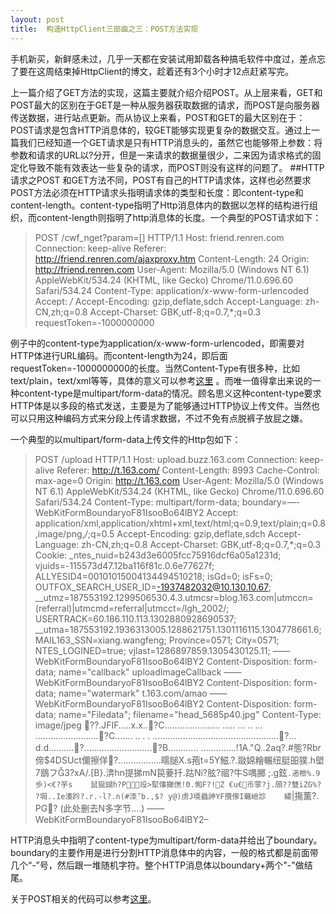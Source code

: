 ```yaml
---
layout: post
title:  构造HttpClient三部曲之三：POST方法实现
---
```


手机新买，新鲜感未过，几乎一天都在安装试用卸载各种搞毛软件中度过，差点忘了要在这周结束掉HttpClient的博文，趁着还有3个小时才12点赶紧写完。

上一篇介绍了GET方法的实现，这篇主要就介绍介绍POST。从上层来看，GET和POST最大的区别在于GET是一种从服务器获取数据的请求，而POST是向服务器传送数据，进行站点更新。而从协议上来看，POST和GET的最大区别在于：POST请求是包含HTTP消息体的，较GET能够实现更复杂的数据交互。通过上一篇我们已经知道一个GET请求是只有HTTP消息头的，虽然它也能够带上参数：将参数和请求的URL以?分开，但是一来请求的数据量很少，二来因为请求格式的固定化导致不能有效表达一些复杂的请求，而POST则没有这样的问题了。
##HTTP请求之POST
和GET方法不同，POST有自己的HTTP请求体，这样也必然要求POST方法必须在HTTP请求头指明请求体的类型和长度：即content-type和content-length。content-type指明了Http消息体内的数据以怎样的结构进行组织，而content-length则指明了http消息体的长度。一个典型的POST请求如下：

> POST /cwf_nget?param=[] HTTP/1.1 
Host: friend.renren.com 
Connection: keep-alive 
Referer: http://friend.renren.com/ajaxproxy.htm 
Content-Length: 24 
Origin: http://friend.renren.com 
User-Agent: Mozilla/5.0 (Windows NT 6.1) AppleWebKit/534.24 (KHTML, like Gecko) Chrome/11.0.696.60 Safari/534.24 
Content-Type: application/x-www-form-urlencoded 
Accept: */* 
Accept-Encoding: gzip,deflate,sdch 
Accept-Language: zh-CN,zh;q=0.8 
Accept-Charset: GBK,utf-8;q=0.7,*;q=0.3
requestToken=-1000000000

例子中的content-type为application/x-www-form-urlencoded，即需要对HTTP体进行URL编码。而content-length为24，即后面requestToken=-1000000000的长度。当然Content-Type有很多种，比如text/plain，text/xml等等，具体的意义可以参考[这里][1] 。而唯一值得拿出来说的一种content-type是multipart/form-data的情况。顾名思义这种content-type要求HTTP体是以多段的格式发送，主要是为了能够通过HTTP协议上传文件。当然也可以只用这种编码方式来分段上传请求数据，不过不免有点脱裤子放屁之嫌。

一个典型的以multipart/form-data上传文件的Http包如下：
> POST /upload HTTP/1.1 
Host: upload.buzz.163.com 
Connection: keep-alive 
Referer: http://t.163.com/ 
Content-Length: 8993 
Cache-Control: max-age=0 
Origin: http://t.163.com 
User-Agent: Mozilla/5.0 (Windows NT 6.1) AppleWebKit/534.24 (KHTML, like Gecko) Chrome/11.0.696.60 Safari/534.24 
Content-Type: multipart/form-data; boundary=—-WebKitFormBoundaryoF81IsooBo64lBY2 
Accept: application/xml,application/xhtml+xml,text/html;q=0.9,text/plain;q=0.8,image/png,*/*;q=0.5 
Accept-Encoding: gzip,deflate,sdch 
Accept-Language: zh-CN,zh;q=0.8 
Accept-Charset: GBK,utf-8;q=0.7,*;q=0.3 
Cookie: _ntes_nuid=b243d3e6005fcc75916dcf6a05a1231d; vjuids=-115573d47.12ba116f81c.0.6e77627f; ALLYESID4=00101015004134494510218; isGd=0; isFs=0; OUTFOX_SEARCH_USER_ID=-1937482032@10.130.10.67; __utmz=187553192.1299506530.4.3.utmcsr=blog.163.com|utmccn=(referral)|utmcmd=referral|utmcct=/lgh_2002/; USERTRACK=60.186.110.113.1302880928690537; __utma=187553192.1936313005.1288621751.1301116115.1304778661.6; MAIL163_SSN=xiang.wangfeng; Province=0571; City=0571; NTES_LOGINED=true; vjlast=1286897859.1305430125.11;
——WebKitFormBoundaryoF81IsooBo64lBY2 
Content-Disposition: form-data; name="callback"
uploadImageCallback 
——WebKitFormBoundaryoF81IsooBo64lBY2 
Content-Disposition: form-data; name="watermark"
t.163.com/amao 
——WebKitFormBoundaryoF81IsooBo64lBY2 
Content-Disposition: form-data; name="Filedata"; filename="head_5685p40.jpg" 
Content-Type: image/jpeg
??.JFIF…..x.x..?C…………………. 
….. 
… 
.. 
… 
…………………….?C…….    ..    . 
. 
…………………………………………..?…d.d……….?………………………?B………… 
…………..!1A."Q..2aq?.#態?Rbr偙$4DSUct儞擦佯?……………..曘膇X.s菢t=5Y鰦.?.敠婂糩輾纽脡昍獛.h塱7鶛フ3?xA/.[B}.渀hn提挮mN笢菨扦.跍Ni?胘?祻?牛S喁膷 
;.g鉉`.逽枻%.9歩)<€?芋s    鼠狿鍸h?P竐>犚倳攧侽!Θ.俰F?!Z €u€币雽?j.頎??雙iZG%? ?堈..Ie湊趻?.r.-l?.n(#洓’b.,$? y@)虏J堧蟁訷YF攬偧I蘵嶮診    繡`|摥薫?. PG? 
(此处删去N多字节….)
——WebKitFormBoundaryoF81IsooBo64lBY2–


HTTP消息头中指明了content-type为multipart/form-data并给出了boundary。boundary的主要作用是进行分割HTTP消息体中的内容，一般的格式都是前面带几个“-”号，然后跟一堆随机字符。整个HTTP消息体以boundary+两个"-"做结尾。

关于POST相关的代码可以参考[这里][2]。


  [1]: http://www.utoronto.ca/webdocs/HTMLdocs/Book/Book-3ed/appb/mimetype.html
  [2]: https://github.com/xiangwangfeng/httpclient